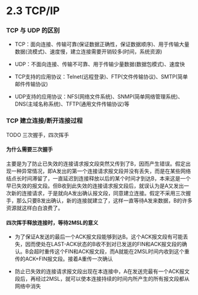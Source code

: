 # 2.3 TCP/IP


### TCP 与 UDP 的区别

- TCP：面向连接、传输可靠(保证数据正确性，保证数据顺序)、用于传输大量数据(流模式)、速度慢，建立连接需要开销较多(时间，系统资源)
- UDP：不面向连接、传输不可靠、用于传输少量数据(数据包模式)、速度快

- TCP支持的应用协议：Telnet(远程登录)、FTP(文件传输协议)、SMTP(简单邮件传输协议)
- UDP支持的应用协议：NFS(网络文件系统)、SNMP(简单网络管理系统)、DNS(主域名称系统)、TFTP(通用文件传输协议)等


### TCP 建立连接/断开连接过程

TODO 三次握手，四次挥手

#### 为什么需要三次握手

主要是为了防止已失效的连接请求报文段突然又传到了B，因而产生错误。假定出现一种异常情况，即A发出的第一个连接请求报文段并没有丢失，而是在某些网络结点长时间滞留了，一直延迟到连接释放以后的某个时间才到达B，本来这是一个早已失效的报文段。但B收到此失效的连接请求报文段后，就误认为是A又发出一次新的连接请求，于是就向A发出确认报文段，同意建立连接。假定不采用三次握手，那么只要B发出确认，新的连接就建立了，这样一直等待A发来数据，B的许多资源就这样白白浪费了。

#### 四次挥手释放连接时，等待2MSL的意义

- 为了保证A发送的最后一个ACK报文段能够到达B。这个ACK报文段有可能丢失，因而使处在LAST-ACK状态的B收不到对已发送的FIN和ACK报文段的确认。B会超时重传这个FIN和ACK报文段，而A就能在2MSL时间内收到这个重传的ACK+FIN报文段。接着A重传一次确认

- 防止已失效的连接请求报文段出现在本连接中，A在发送完最有一个ACK报文段后，再经过2MSL，就可以使本连接持续的时间内所产生的所有报文段都从网络中消失
